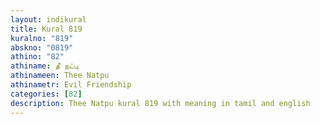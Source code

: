 ```yaml
---
layout: indikural
title: Kural 819
kuralno: "819"
abskno: "0819"
athino: "82"
athiname: தீ நட்பு
athinameen: Thee Natpu
athinametr: Evil Friendship
categories: [82]
description: Thee Natpu kural 819 with meaning in tamil and english 
---
```


